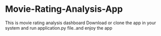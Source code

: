 # Movie-Rating-Analysis-App
This is movie rating analysis dashboard
Download or clone the app in your system
and run application.py file..and enjoy the app